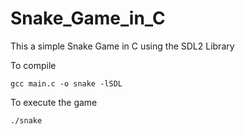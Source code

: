 # Snake_Game_in_C

This a simple Snake Game in C using the SDL2 Library

To compile
```
gcc main.c -o snake -lSDL
```

To execute the game

```
./snake
```
